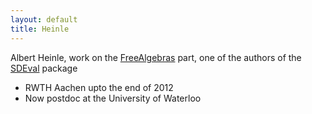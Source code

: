 ```yaml
---
layout: default
title: Heinle
---
```


Albert Heinle, work on the [FreeAlgebras](FreeAlgebras "wikilink") part, one of the authors of the [SDEval](SDEval "wikilink") package

-   RWTH Aachen upto the end of 2012
-   Now postdoc at the University of Waterloo

